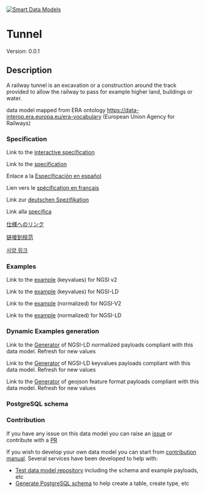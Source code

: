[![Smart Data Models](https://smartdatamodels.org/wp-content/uploads/2022/01/SmartDataModels_logo.png "Logo")](https://smartdatamodels.org)
# Tunnel
Version: 0.0.1

## Description 

A railway tunnel is an excavation or a construction around the track provided to allow the railway to pass for example higher land, buildings or water.

data model mapped from ERA ontology https://data-interop.era.europa.eu/era-vocabulary (European Union Agency for Railways)
### Specification

Link to the [interactive specification](https://swagger.lab.fiware.org/?url=https://smart-data-models.github.io/dataModel.ERA/Tunnel/swagger.yaml)

Link to the [specification](https://github.com/smart-data-models/dataModel.ERA/blob/master/Tunnel/doc/spec.md)

Enlace a la [Especificación en español](https://github.com/smart-data-models/dataModel.ERA/blob/master/Tunnel/doc/spec_ES.md)

Lien vers le [spécification en français](https://github.com/smart-data-models/dataModel.ERA/blob/master/Tunnel/doc/spec_FR.md)

Link zur [deutschen Spezifikation](https://github.com/smart-data-models/dataModel.ERA/blob/master/Tunnel/doc/spec_DE.md)

Link alla [specifica](https://github.com/smart-data-models/dataModel.ERA/blob/master/Tunnel/doc/spec_IT.md)

[仕様へのリンク](https://github.com/smart-data-models/dataModel.ERA/blob/master/Tunnel/doc/spec_JA.md)

[链接到规范](https://github.com/smart-data-models/dataModel.ERA/blob/master/Tunnel/doc/spec_ZH.md)

[사양 링크](https://github.com/smart-data-models/dataModel.ERA/blob/master/Tunnel/doc/spec_KO.md)
### Examples

Link to the [example](https://smart-data-models.github.io/dataModel.ERA/Tunnel/examples/example.json) (keyvalues) for NGSI v2

Link to the [example](https://smart-data-models.github.io/dataModel.ERA/Tunnel/examples/example.jsonld) (keyvalues) for NGSI-LD

Link to the [example](https://smart-data-models.github.io/dataModel.ERA/Tunnel/examples/example-normalized.json) (normalized) for NGSI-V2

Link to the [example](https://smart-data-models.github.io/dataModel.ERA/Tunnel/examples/example-normalized.jsonld) (normalized) for NGSI-LD
### Dynamic Examples generation

Link to the [Generator](https://smartdatamodels.org/extra/ngsi-ld_generator.php?schemaUrl=https://raw.githubusercontent.com/smart-data-models/dataModel.ERA/master/Tunnel/schema.json&email=info@smartdatamodels.org) of NGSI-LD normalized payloads compliant with this data model. Refresh for new values

Link to the [Generator](https://smartdatamodels.org/extra/ngsi-ld_generator_keyvalues.php?schemaUrl=https://raw.githubusercontent.com/smart-data-models/dataModel.ERA/master/Tunnel/schema.json&email=info@smartdatamodels.org) of NGSI-LD keyvalues payloads compliant with this data model. Refresh for new values

Link to the [Generator](https://smartdatamodels.org/extra/geojson_features_generator.php?schemaUrl=https://raw.githubusercontent.com/smart-data-models/dataModel.ERA/master/Tunnel/schema.json&email=info@smartdatamodels.org) of geojson feature format payloads compliant with this data model. Refresh for new values
### PostgreSQL schema
### Contribution

 If you have any issue on this data model you can raise an [issue](https://github.com/smart-data-models/dataModel.ERA/issues)  or contribute with a [PR](https://github.com/smart-data-models/dataModel.ERA/pulls)

 If you wish to develop your own data model you can start from [contribution manual](https://bit.ly/contribution_manual). Several services have been developed to help with: 
 - [Test data model repository](https://smartdatamodels.org/index.php/data-models-contribution-api/) including the schema and example payloads, etc
 - [Generate PostgreSQL schema](https://smartdatamodels.org/index.php/sql-service/) to help create a table, create type, etc